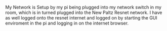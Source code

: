My Network is Setup by my pi being plugged into my network switch in my room, 
which is in turned plugged into the New Paltz Resnet network.  I have as well
logged onto the resnet internet and logged on by starting the GUI enviroment in 
the pi and logging in on the internet browser. 
